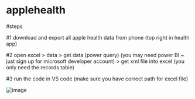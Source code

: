 # applehealth

#steps

#1
download and export all apple health data from phone (top right in health app)

#2
open excel > data > get data (power query) (you may need power BI ~ just sign up for microsoft developer account) > get xml file into excel (you only need the records table)

#3
run the code in VS code (make sure you have correct path for excel file)

![image](https://github.com/user-attachments/assets/5b2c879c-91a5-4db2-b0fe-b9a52a1bbb59)

